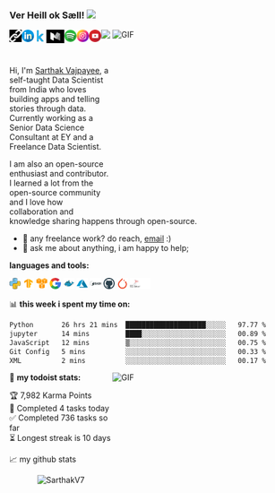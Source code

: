 ### Ver Heill ok Sæll! <img src="https://media.giphy.com/media/hvRJCLFzcasrR4ia7z/giphy.gif" width="25px">

<img align="right" alt="GIF" src="./icons/pattern.gif?raw=true" width="320" height="320" />

<a href="https://sarthakv7.github.io/my_folio/" target="_blank">
  <img align="left" alt="Sarthak's Website" width="22px" src="./icons/url.png" />
</a>
<a href="https://www.linkedin.com/in/sarthak-vajpayee/" target="_blank">
  <img align="left" alt="Sarthak's LinkedIN" width="22px" src="./icons/linkedin.png" />
</a>
<a href="https://www.kaggle.com/sarthakvajpayee" target="_blank">
  <img align="left" alt="Sarthak's Kaggle" width="22px" src="./icons/kaggle.png" />
</a>
<a href="https://medium.com/@itssarthakvajpayee" target="_blank">
  <img align="left" alt="Sarthak's Medium" width="32px" src="./icons/medium_3.png" />
</a>
<a href="https://open.spotify.com/user/31xcw7slsubjhc5blt2kuhgcv7qu" target="_blank">
  <img align="left" alt="Sarthak's Spotify" width="22px" src="./icons/spotify.png" />
</a>
<a href="https://www.instagram.com/sarthakvajpayee/" target="_blank">
  <img align="left" alt="Sarthak's Insta" width="22px" src="./icons/instagram.png" />
</a>
<a href="https://www.youtube.com/channel/UC2gkykteLJAJbk6G4aRu8tw/" target="_blank">
  <img align="left" alt="Sarthak's YouTube" width="22px" src="./icons/youtube.png" />
</a>


![](https://visitor-badge.glitch.me/badge?page_id=SarthakV7.SarthakV7)

<br />


Hi, I'm [Sarthak Vajpayee](https://sarthakv7.github.io/my_folio/), a self-taught Data Scientist from India who loves building apps and telling stories through data. Currently working as a Senior Data Science Consultant at EY and a Freelance Data Scientist.

I am also an open-source enthusiast and contributor. I learned a lot from the open-source community and I love how collaboration and knowledge sharing happens through open-source.


- 💼 any freelance work? do reach, [email](mailto:itssarthakvajpayee@gmail.com) :)
- 💬 ask me about anything, i am happy to help;

**languages and tools:**

<code><img height="20" src="./icons/python.png"></code>
<code><img height="20" src="./icons/tensorflow.png"></code>
<code><img height="20" src="./icons/aws.png"></code>
<code><img height="20" src="./icons/google.png"></code>
<code><img height="20" src="./icons/docker.png"></code>
<code><img height="20" src="./icons/azure.png"></code>
<code><img height="20" src="./icons/bash.png"></code>
<code><img height="20" src="./icons/github.png"></code>
<code><img height="20" src="./icons/pytorch.png"></code>
<code><img height="20" src="./icons/sql.png"></code>

📊 **this week i spent my time on:**
<!--START_SECTION:waka-->
```text
Python       26 hrs 21 mins  ████████████████████░░░░░   97.77 % 
jupyter      14 mins         ████░░░░░░░░░░░░░░░░░░░░░   00.89 % 
JavaScript   12 mins         ▒░░░░░░░░░░░░░░░░░░░░░░░░   00.75 % 
Git Config   5 mins          ░░░░░░░░░░░░░░░░░░░░░░░░░   00.33 % 
XML          2 mins          ░░░░░░░░░░░░░░░░░░░░░░░░░   00.17 % 
```
<!--END_SECTION:waka-->

<img align="right" alt="GIF" src="https://i.pinimg.com/originals/a4/a3/42/a4a342473f7e5165c886fa96696a2112.gif" width="320" height="320" />

🚧 **my todoist stats:**
<!-- TODO-IST:START -->
🏆  7,982 Karma Points           
🌸  Completed 4 tasks today           
✅  Completed 736 tasks so far           
⏳  Longest streak is 10 days
<!-- TODO-IST:END -->


📈 my github stats

<p align="center"> <img src="https://github-readme-stats.vercel.app/api?username=SarthakV7&show_icons=true&theme=gruvbox" alt="SarthakV7" />
